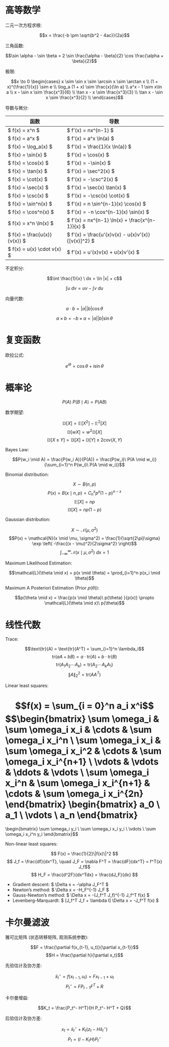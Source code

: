 # 高等数学

二元一次方程求根:

$$x = \frac{-b \pm \sqrt{b^2 - 4ac}}{2a}$$

三角函数:

$$\sin \alpha - \sin \beta = 2 \sin \frac{\alpha - \beta}{2} \cos \frac{\alpha + \beta}{2}$$

极限:

$$x \to 0 \begin{cases}
x \sim \sin x \sim \arcsin x \sim \arctan x \\
(1 + x)^{\frac{1}{x}} \sim e \\
\log_a (1 + x) \sim \frac{x}{\ln a} \\
a^x - 1 \sim x\ln a \\
x - \sin x \sim \frac{x^3}{6} \\
\tan x - x \sim \frac{x^3}{3} \\
\tan x - \sin x \sim \frac{x^3}{2} \\
\end{cases}$$

导数与微分:

| 函数                           | 导数                                                 |
|------------------------------|----------------------------------------------------|
| $ f(x) = x^n $               | $ f'(x) = nx^{n-1} $                               |
| $ f(x) = a^x $               | $ f'(x) = a^x \ln(a) $                             |
| $ f(x) = \log_a(x) $         | $ f'(x) = \frac{1}{x \ln(a)} $                     |
| $ f(x) = \sin(x) $           | $ f'(x) = \cos(x) $                                |
| $ f(x) = \cos(x) $           | $ f'(x) = -\sin(x) $                               |
| $ f(x) = \tan(x) $           | $ f'(x) = \sec^2(x) $                              |
| $ f(x) = \cot(x) $           | $ f'(x) = -\csc^2(x) $                             |
| $ f(x) = \sec(x) $           | $ f'(x) = \sec(x) \tan(x) $                        |
| $ f(x) = \csc(x) $           | $ f'(x) = -\csc(x) \cot(x) $                       |
| $ f(x) = \sin^n(x) $         | $ f'(x) = n \sin^{n-1}(x) \cos(x) $                |
| $ f(x) = \cos^n(x) $         | $ f'(x) = -n \cos^{n-1}(x) \sin(x) $               |
| $ f(x) = x^n \ln(x) $        | $ f'(x) = nx^{n-1} \ln(x) + \frac{x^{n-1}}{x} $    |
| $ f(x) = \frac{u(x)}{v(x)} $ | $ f'(x) = \frac{u'(x)v(x) - u(x)v'(x)}{[v(x)]^2} $ |
| $ f(x) = u(x) \cdot v(x) $   | $ f'(x) = u'(x)v(x) + u(x)v'(x) $                  |

不定积分:

$$\int \frac{1}{x} \ dx = \ln |x| + c$$

$$\int u\ dv = uv - \int v\ du$$

向量代数:

$$a \cdot b = |a| |b| \cos \theta$$

$$a \times b = -b \times a = |a| |b| \sin \theta$$

# 复变函数

欧拉公式:

$$e^{i\theta} = \cos \theta + i \sin \theta$$

# 概率论

$$P(A) \ P(B \mid A) = P(AB)$$

数学期望:

$$\mathbb{D}[X] = \mathbb{E}[X^2] - \mathbb{E}^2[X]$$
$$\mathbb{D}[wX] = w^2 \mathbb{D}[X]$$
$$\mathbb{D}[X \pm Y] = \mathbb{D}[X] + \mathbb{D}[Y] \pm 2 \text{cov}(X, Y)$$

Bayes Law:

$$P(w_i \mid A) = \frac{P(w_i A)}{P(A)} = \frac{P(w_i)\ P(A \mid w_i)}{\sum_{i=1}^n P(w_i)\ P(A \mid w_i)}$$

Binomial distribution:

$$X \sim B(n, p)$$
$$P(x) = B(x \mid n, p) = C_n^x p^x (1 - p)^{n - x}$$
$$\mathbb{E}[X] = np$$
$$\mathbb{D}[X] = np(1 - p)$$

Gaussian distribution:

$$X \sim \mathcal{N}(\mu, \sigma^2)$$
$$P(x) = \mathcal{N}(x \mid \mu, \sigma^2) = \frac{1}{\sqrt{2\pi}\sigma} \exp \left( -\frac{(x - \mu)^2}{2\sigma^2} \right)$$
$$\int_{-\infty}^{\infty} \mathcal{N}(x \mid \mu, \sigma^2) \ dx = 1$$

Maximum Likelihood Estimation:

$$\mathcal{L}(\theta \mid x) = p(x \mid \theta) = \prod_{i=1}^n p(x_i \mid \theta)$$

Maximum A Posteriori Estimation (Prior $p(\theta)$):

$$p(\theta \mid x) = \frac{p(x \mid \theta)\ p(\theta) }{p(x)} \propto \mathcal{L}(\theta \mid x)\ p(\theta)$$

# 线性代数

Trace:

$$\text{tr}(A) = \text{tr}(A^T) = \sum_{i=1}^n \lambda_i$$
$$\text{tr}(aA + bB) = a \cdot \text{tr}(A) + b \cdot \text{tr}(B)$$
$$\text{tr}(A_1 A_2 \cdots A_k) = \text{tr}(A_2 \cdots A_k A_1)$$
$$\|A\|_2^2 = \text{tr}(A A^T)$$

Linear least squares:

$$f(x) = \sum_{i = 0}^n a_i x^i$$
$$\begin{bmatrix}
\sum \omega_i & \sum \omega_i x_i & \cdots & \sum \omega_i x_i^n \\
\sum \omega_i x_i & \sum \omega_i x_i^2 & \cdots & \sum \omega_i x_i^{n+1} \\
\vdots & \vdots & \ddots & \vdots \\
\sum \omega_i x_i^n & \sum \omega_i x_i^{n+1} & \cdots & \sum \omega_i x_i^{2n}
\end{bmatrix}
\begin{bmatrix}
a_0 \\ a_1 \\ \vdots \\ a_n
\end{bmatrix}
=
\begin{bmatrix}
\sum \omega_i y_i \\ \sum \omega_i x_i y_i \\ \vdots \\ \sum \omega_i x_i^n y_i
\end{bmatrix}$$

Non-linear least squares:

$$ F(x) = \frac{1}{2}\|f(x)\|^2 $$
$$ J_f = \frac{df}{dx^T}, \quad J_F = \nabla F^T = \frac{dF}{dx^T} = f^T(x) J_f$$
$$ H_F = \frac{d^2F}{dx^Tdx} = \frac{dJ_F}{dx} $$

- Gradient descent: $ \Delta x = -\alpha J_F^T $
- Newton’s method: $ \Delta x = -H_F^{-1} J_F $
- Gauss-Newton’s method: $ \Delta x = -(J_f^T J_f)^{-1} J_f^T f(x) $
- Levenberg-Marquardt: $ [J_f^T J_f + \lambda I] \Delta x = -J_f^T f(x) $

# 卡尔曼滤波

雅可比矩阵 (状态转移矩阵, 观测系统参数):

$$F = \frac{\partial f(x_{t-1}, u_t)}{\partial x_{t-1}}$$
$$H = \frac{\partial h}{\partial x_t}$$

先验估计及协方差:

$$\hat{x}_t^- = f(x_{t-1}, u_t) = F x_{t-1} + u_t$$
$$P_t^- = F P_{t-1} F^T + R$$

卡尔曼增益: 

$$K_t = \frac{P_t^- H^T}{H P_t^- H^T + Q}$$

后验估计及协方差:

$$x_t = \hat{x}_t^- + K_t(z_t - H \hat{x}_t^-)$$
$$P_t = (I - K_t H) P_t^-$$
